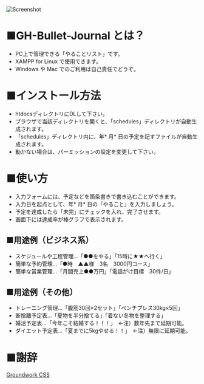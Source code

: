 ![Screenshot](https://user-images.githubusercontent.com/25574701/58675647-36d57980-8390-11e9-9863-ff9d3edf6c70.png)

# ■GH-Bullet-Journal とは？
* PC上で管理できる「やることリスト」です。
* XAMPP for Linux で使用できます。
* Windows や Mac でのご利用は自己責任でどうぞ。

# ■インストール方法
* htdocsディレクトリにDLして下さい。
* ブラウザで当該ディレクトリを開くと、「schedules」ディレクトリが自動生成されます。
* 「schedules」ディレクトリ内に、年* 月* 日の予定を記すファイルが自動生成されます。
* 動かない場合は、パーミッションの設定を変更して下さい。

# ■使い方
* 入力フォームには、予定などを箇条書きで書き込むことができます。
* 入力日を起点として、年* 月* 日の「やること」を入力しましょう。
* 予定を達成したら「未完」にチェックを入れ、完了させます。
* 画面下には達成率が棒グラフで表示されます。

## ■用途例（ビジネス系）
* スケジュールや工程管理…「●●をやる」「15時に★★へ行く」
* 簡単な予約管理…「●時　▲▲様　3名　3000円コース」
* 簡単な営業管理…「月間売上●●万円」「電話がけ目標　30件/日」

## ■用途例（その他）
* トレーニング管理…「腹筋30回×2セット」「ベンチプレス30kg×5回」
* 断捨離予定表…「夏物を半分捨てる」「着ない冬物を整理する」
* 婚活予定表…「今年こそ結婚する！！！」　←注）数年先まで延期可能。
* ダイエット予定表…「夏までに5kgやせる！！」　←注）無限に延期可能。

# ■謝辞
[Groundwork CSS](https://github.com/groundworkcss/groundwork)
